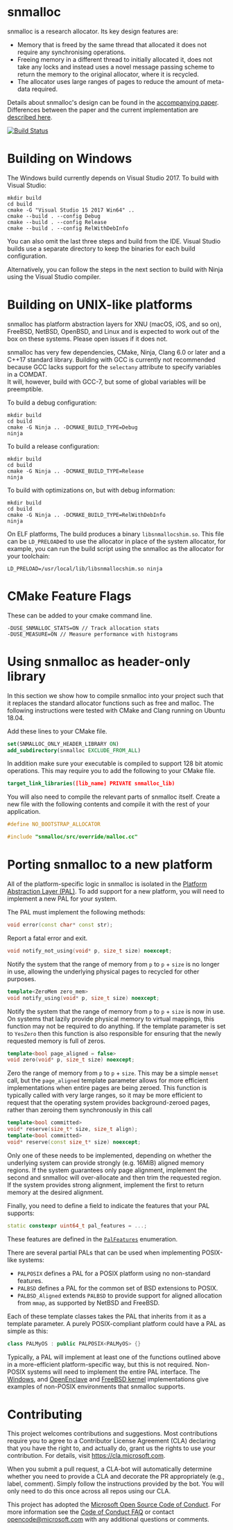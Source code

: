 # snmalloc

snmalloc is a research allocator.  Its key design features are:

* Memory that is freed by the same thread that allocated it does not require any
  synchronising operations.
* Freeing memory in a different thread to initially allocated it, does not take
  any locks and instead uses a novel message passing scheme to return the
  memory to the original allocator, where it is recycled.
* The allocator uses large ranges of pages to reduce the amount of meta-data
  required.

Details about snmalloc's design can be found in the
[accompanying paper](snmalloc.pdf). Differences between the paper and the
current implementation are [described here](difference.md).

[![Build Status](https://dev.azure.com/snmalloc/snmalloc/_apis/build/status/Microsoft.snmalloc?branchName=master)](https://dev.azure.com/snmalloc/snmalloc/_build/latest?definitionId=1?branchName=master)

# Building on Windows

The Windows build currently depends on Visual Studio 2017.
To build with Visual Studio:

```
mkdir build
cd build
cmake -G "Visual Studio 15 2017 Win64" ..
cmake --build . --config Debug
cmake --build . --config Release
cmake --build . --config RelWithDebInfo
```

You can also omit the last three steps and build from the IDE.
Visual Studio builds use a separate directory to keep the binaries for each
build configuration.

Alternatively, you can follow the steps in the next section to build with Ninja
using the Visual Studio compiler.

# Building on UNIX-like platforms

snmalloc has platform abstraction layers for XNU (macOS, iOS, and so on),
FreeBSD, NetBSD, OpenBSD, and Linux and is expected to work out of the box on
these systems.
Please open issues if it does not.

snmalloc has very few dependencies, CMake, Ninja, Clang 6.0 or later and a C++17
standard library.
Building with GCC is currently not recommended because GCC lacks support for the
`selectany` attribute to specify variables in a COMDAT.  
It will, however, build with GCC-7, but some of global variables will be 
preemptible.

To build a debug configuration:
```
mkdir build
cd build
cmake -G Ninja .. -DCMAKE_BUILD_TYPE=Debug
ninja
```
To build a release configuration:
```
mkdir build
cd build
cmake -G Ninja .. -DCMAKE_BUILD_TYPE=Release
ninja
```
To build with optimizations on, but with debug information:
```
mkdir build
cd build
cmake -G Ninja .. -DCMAKE_BUILD_TYPE=RelWithDebInfo
ninja
```

On ELF platforms, The build produces a binary `libsnmallocshim.so`.
This file can be 
`LD_PRELOAD`ed to use the allocator in place of the system allocator, for
example, you can run the build script using the snmalloc as the allocator for
your toolchain:

```
LD_PRELOAD=/usr/local/lib/libsnmallocshim.so ninja
```

# CMake Feature Flags

These can be added to your cmake command line.

```
-DUSE_SNMALLOC_STATS=ON // Track allocation stats
-DUSE_MEASURE=ON // Measure performance with histograms
```

# Using snmalloc as header-only library

In this section we show how to compile snmalloc into your project such that it replaces the standard allocator functions such as free and malloc. The following instructions were tested with CMake and Clang running on Ubuntu 18.04.

Add these lines to your CMake file.

```cmake
set(SNMALLOC_ONLY_HEADER_LIBRARY ON)
add_subdirectory(snmalloc EXCLUDE_FROM_ALL)
```

In addition make sure your executable is compiled to support 128 bit atomic operations. This may require you to add the following to your CMake file.

```cmake
target_link_libraries([lib_name] PRIVATE snmalloc_lib)
```

You will also need to compile the relevant parts of snmalloc itself. Create a new file with the following contents and compile it with the rest of your application.

```c++
#define NO_BOOTSTRAP_ALLOCATOR

#include "snmalloc/src/override/malloc.cc"
```

# Porting snmalloc to a new platform

All of the platform-specific logic in snmalloc is isolated in the [Platform
Abstraction Layer (PAL)](src/pal).
To add support for a new platform, you will need to implement a new PAL for
your system.

The PAL must implement the following methods:

```c++
void error(const char* const str);
```
Report a fatal error and exit.

```c++
void notify_not_using(void* p, size_t size) noexcept;
```
Notify the system that the range of memory from `p` to `p` + `size` is no
longer in use, allowing the underlying physical pages to recycled for other
purposes.

```c++
template<ZeroMem zero_mem>
void notify_using(void* p, size_t size) noexcept;
```
Notify the system that the range of memory from `p` to `p` + `size` is now in use.
On systems that lazily provide physical memory to virtual mappings, this
function may not be required to do anything.
If the template parameter is set to `YesZero` then this function is also
responsible for ensuring that the newly requested memory is full of zeros.

```c++
template<bool page_aligned = false>
void zero(void* p, size_t size) noexcept;
```
Zero the range of memory from `p` to `p` + `size`.
This may be a simple `memset` call, but the `page_aligned` template parameter
allows for more efficient implementations when entire pages are being zeroed.
This function is typically called with very large ranges, so it may be more
efficient to request that the operating system provides background-zeroed
pages, rather than zeroing them synchronously in this call

```c++
template<bool committed>
void* reserve(size_t* size, size_t align);
template<bool committed>
void* reserve(const size_t* size) noexcept;
```
Only one of these needs to be implemented, depending on whether the underlying
system can provide strongly (e.g. 16MiB) aligned memory regions.
If the system guarantees only page alignment, implement the second and snmalloc
will over-allocate and then trim the requested region.
If the system provides strong alignment, implement the first to return memory
at the desired alignment.

Finally, you need to define a field to indicate the features that your PAL supports:
```c++
static constexpr uint64_t pal_features = ...;
```

These features are defined in the [`PalFeatures`](src/pal/pal_consts.h) enumeration.

There are several partial PALs that can be used when implementing POSIX-like systems:

 - `PALPOSIX` defines a PAL for a POSIX platform using no non-standard features.
 - `PALBSD` defines a PAL for the common set of BSD extensions to POSIX.
 - `PALBSD_Aligned` extends `PALBSD` to provide support for aligned allocation
   from `mmap`, as supported by NetBSD and FreeBSD.

Each of these template classes takes the PAL that inherits from it as a
template parameter.
A purely POSIX-compliant platform could have a PAL as simple as this:

```c++
class PALMyOS : public PALPOSIX<PALMyOS> {}
```

Typically, a PAL will implement at least one of the functions outlined above in
a more-efficient platform-specific way, but this is not required.
Non-POSIX systems will need to implement the entire PAL interface.
The [Windows](src/pal/pal_windows.h), and
[OpenEnclave](src/pal/pal_open_enclave.h) and
[FreeBSD kernel](src/pal/pal_freebsd_kernel.h) implementations give examples of
non-POSIX environments that snmalloc supports.

# Contributing

This project welcomes contributions and suggestions.  Most contributions require you to agree to a
Contributor License Agreement (CLA) declaring that you have the right to, and actually do, grant us
the rights to use your contribution. For details, visit https://cla.microsoft.com.

When you submit a pull request, a CLA-bot will automatically determine whether you need to provide
a CLA and decorate the PR appropriately (e.g., label, comment). Simply follow the instructions
provided by the bot. You will only need to do this once across all repos using our CLA.

This project has adopted the [Microsoft Open Source Code of Conduct](https://opensource.microsoft.com/codeofconduct/).
For more information see the [Code of Conduct FAQ](https://opensource.microsoft.com/codeofconduct/faq/) or
contact [opencode@microsoft.com](mailto:opencode@microsoft.com) with any additional questions or comments.
